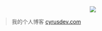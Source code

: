 
<div align="center"><img src="http://7xrpns.com1.z0.glb.clouddn.com/LOGO.png"></div>

> 我的个人博客 [cyrusdev.com](http://www.cyrusdev.com)